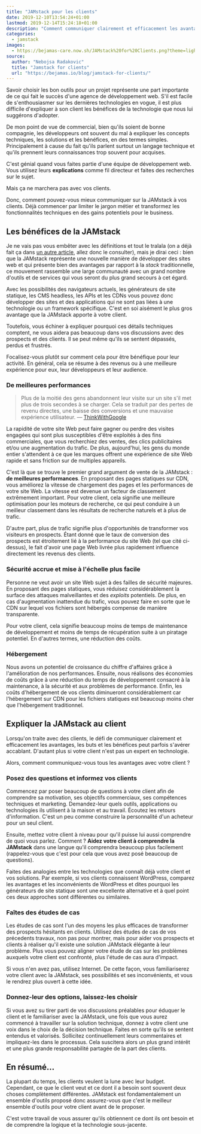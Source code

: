 ```yaml
---
title: "JAMstack pour les clients"
date: 2019-12-10T13:54:24+01:00
lastmod: 2019-12-14T15:24:18+01:00
description: "Comment communiquer clairement et efficacement les avantages de la JAMstack à vos prospects et vos clients ?"
categories:
  - jamstack
images:
  - https://bejamas-care.now.sh/JAMstack%20for%20Clients.png?theme=light-v1&amp;md=1&amp;fontSize=75px&amp;images=https%3A%2F%2Fassets-bejamas.now.sh%2Fbrand%2Fsvg%2FBejamas_logo_black.svg
source:
  author: "Nebojsa Radakovic"
  title: "Jamstack for clients"
  url: "https://bejamas.io/blog/jamstack-for-clients/"
---
```


Savoir choisir les bon outils pour un projet représente une part importante de ce qui fait le succès d'une agence de développement web. S'il est facile de s'enthousiasmer sur les dernières technologies en vogue, il est plus difficile d'expliquer à son client les bénéfices de la technologie que nous lui suggérons d'adopter.

De mon point de vue de commercial, bien qu'ils soient de bonne compagnie, les développeurs ont souvent du mal à expliquer les concepts techniques, les solutions et les bénéfices, en des termes simples. Principalement à cause du fait qu'ils parlent surtout un langage technique et qu'ils prennent leurs connaissances trop souvent pour acquises.

C'est génial quand vous faites partie d'une équipe de développement web. Vous utilisez leurs **explications** comme fil directeur et faites des recherches sur le sujet.

Mais ça ne marchera pas avec vos clients.

Donc, comment pouvez-vous mieux communiquer sur la JAMstack à vos clients. Déjà commencer par limiter le jargon métier et transformez les fonctionnalités techniques en des gains potentiels pour le business.

## Les bénéfices de la JAMstack

Je ne vais pas vous embêter avec les définitions et tout le tralala (on a déjà fait ça dans [un autre article](https://bejamas.io/blog/jamstack/ "JAMstack : la pierre angulaire du développement web moderne"), allez donc le consulter), mais je dirai ceci : bien que la JAMstack représente une nouvelle manière de développer des sites web et qui présente bien des avantages par rapport à la _stack_ traditionnelle, ce mouvement rassemble une large communauté avec un grand nombre d'outils et de services qui vous seront du plus grand secours à cet égard.

Avec les possibilités des navigateurs actuels, les générateurs de site statique, les CMS headless, les APIs et les CDNs vous pouvez donc développer des sites et des applications qui ne sont pas liées à une technologie ou un framework spécifique. C'est en soi aisément le plus gros avantage que la JAMstack apporte à votre client.

Toutefois, vous échiner à expliquer pourquoi ces détails techniques comptent, ne vous aidera pas beaucoup dans vos discussions avec des prospects et des clients. Il se peut même qu'ils se sentent dépassés, perdus et frustrés.

Focalisez-vous plutôt sur comment cela pour être bénéfique pour leur activité.
En général, cela se résume à des revenus ou à une meilleure expérience pour eux, leur développeurs et leur audience.

### De meilleures performances

> Plus de la moitié des gens abandonnent leur visite sur un site s'il met plus de trois secondes à se charger. Cela se traduit par des pertes de revenu directes, une baisse des conversions et une mauvaise expérience utilisateur. — [ThinkWithGoogle](https://www.thinkwithgoogle.com/marketing-resources/experience-design/mobile-page-speed-load-time/)

La rapidité de votre site Web peut faire gagner ou perdre des visites engagées qui sont plus susceptibles d'être exploités à des fins commerciales, que vous recherchiez des ventes, des clics publicitaires et/ou une augmentation du trafic. De plus, aujourd'hui, les gens du monde entier s'attendent à ce que les marques offrent une expérience de site Web rapide et sans friction sur de multiples appareils.

C'est là que se trouve le premier grand argument de vente de la JAMstack : **de meilleures performances**. En proposant des pages statiques sur CDN, vous améliorez la vitesse de chargement des pages et les performances de votre site Web. La vitesse est devenue un facteur de classement extrêmement important. Pour votre client, cela signifie une meilleure optimisation pour les moteurs de recherche, ce qui peut conduire à un meilleur classement dans les résultats de recherche naturels et à plus de trafic.

D'autre part, plus de trafic signifie plus d'opportunités de transformer vos visiteurs en prospects. Étant donné que le taux de conversion des prospects est étroitement lié à la performance du site Web (tel que cité ci-dessus), le fait d'avoir une page Web livrée plus rapidement influence directement les revenus des clients.

### Sécurité accrue et mise à l'échelle plus facile

Personne ne veut avoir un site Web sujet à des failles de sécurité majeures. En proposant des pages statiques, vous réduisez considérablement la surface des attaques malveillantes et des _exploits_ potentiels. De plus, en cas d'augmentation inattendue du trafic, vous pouvez faire en sorte que le CDN sur lequel vos fichiers sont hébergés compense de manière transparente.

Pour votre client, cela signifie beaucoup moins de temps de maintenance de développement et moins de temps de récupération suite à un piratage potentiel. En d'autres termes, une réduction des coûts.

### Hébergement

Nous avons un potentiel de croissance du chiffre d'affaires grâce à l'amélioration de nos performances. Ensuite, nous réalisons des économies de coûts grâce à une réduction du temps de développement consacré à la maintenance, à la sécurité et aux problèmes de performance. Enfin, les coûts d'hébergement de vos clients diminueront considérablement car l'hébergement sur CDN pour les fichiers statiques est beaucoup moins cher que l'hébergement traditionnel.

## Expliquer la JAMstack au client

Lorsqu'on traite avec des clients, le défi de communiquer clairement et efficacement les avantages, les buts et les bénéfices peut parfois s'avérer accablant. D'autant plus si votre client n'est pas un expert en technologie.

Alors, comment communiquez-vous tous les avantages avec votre client ?

### Posez des questions et informez vos clients

Commencez par poser beaucoup de questions à votre client afin de comprendre sa motivation, ses objectifs commerciaux, ses compétences techniques et marketing. Demandez-leur quels outils, applications ou technologies ils utilisent à la maison et au travail. Écoutez les retours d'information. C'est un peu comme construire la personnalité d'un acheteur pour un seul client.

Ensuite, mettez votre client à niveau pour qu'il puisse lui aussi comprendre de quoi vous parlez. Comment ? **Aidez votre client à comprendre la JAMstack** dans une langue qu'il comprendra beaucoup plus facilement (rappelez-vous que c'est pour cela que vous avez posé beaucoup de questions).

Faites des analogies entre les technologies que connaît déjà votre client et vos solutions. Par exemple, si vos clients connaissent WordPress, comparez les avantages et les inconvénients de WordPress et dites pourquoi les générateurs de site statique sont une excellente alternative et à quel point ces deux approches sont différentes ou similaires.

### Faîtes des études de cas

Les études de cas sont l'un des moyens les plus efficaces de transformer des prospects hésitants en clients. Utilisez des études de cas de vos précedents travaux, non pas pour montrer, mais pour aider vos prospects et clients à réaliser qu'il existe une solution JAMstack élégante à leur problème. Plus vous pouvez aligner votre étude de cas sur les problèmes auxquels votre client est confronté, plus l'étude de cas aura d'impact.

Si vous n'en avez pas, utilisez Internet. De cette façon, vous familiariserez votre client avec la JAMstack, ses possibilités et ses inconvénients, et vous le rendrez plus ouvert à cette idée.

### Donnez-leur des options, laissez-les choisir

Si vous avez su tirer parti de vos discussions préalables pour éduquer le client et le familiariser avec la JAMstack, une fois que vous aurez commencé à travailler sur la solution technique, donnez à votre client une voix dans le choix de la décision technique. Faites en sorte qu'ils se sentent entendus et valorisés. Sollicitez continuellement leurs commentaires et impliquez-les dans le processus. Cela suscitera alors un plus grand intérêt et une plus grande responsabilité partagée de la part des clients.

## En résumé…

La plupart du temps, les clients veulent la lune avec leur budget. Cependant, ce que le client veut et ce dont il a besoin sont souvent deux choses complètement différentes. JAMstack est fondamentalement un ensemble d'outils proposé donc assurez-vous que c'est le meilleur ensemble d'outils pour votre client avant de le proposer.

C'est votre travail de vous assurer qu'ils obtiennent ce dont ils ont besoin et de comprendre la logique et la technologie sous-jacente.
